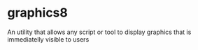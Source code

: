 # graphics8
An utility that allows any script or tool to display graphics that is immediatelly visible to users
